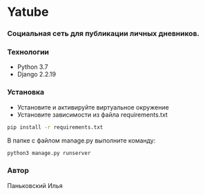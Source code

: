 # Yatube
### Cоциальная сеть для публикации личных дневников.


### Технологии
- Python 3.7
- Django 2.2.19

### Установка
- Установите и активируйте виртуальное окружение
- Установите зависимости из файла requirements.txt

```sh
pip install -r requirements.txt
```
В папке с файлом manage.py выполните команду:

```sh
python3 manage.py runserver
```
### Автор
Паньковский Илья